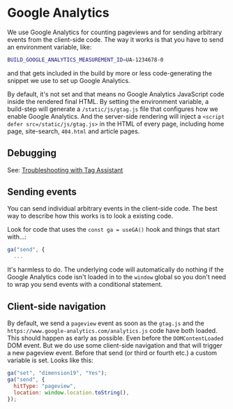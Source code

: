 # Google Analytics

We use Google Analytics for counting pageviews and for sending arbitrary events
from the client-side code. The way it works is that you have to send an
environment variable, like:

```bash
BUILD_GOOGLE_ANALYTICS_MEASUREMENT_ID=UA-1234678-0
```

and that gets included in the build by more or less code-generating the snippet
we use to set up Google Analytics.

By default, it's not set and that means no Google Analytics JavaScript code
inside the rendered final HTML. By setting the environment variable, a
build-step will generate a `/static/js/gtag.js` file that configures how we
enable Google Analytics. And the server-side rendering will inject a
`<script defer src=/static/js/gtag.js>` in the HTML of every page, including
home page, site-search, `404.html` and article pages.

## Debugging

See:
[Troubleshooting with Tag Assistant](https://support.google.com/tagassistant/answer/10039345)

## Sending events

You can send individual arbitrary events in the client-side code. The best way
to describe how this works is to look a existing code.

Look for code that uses the `const ga = useGA()` hook and things that start
with...:

```javascript
ga("send", {
  ...
```

It's harmless to do. The underlying code will automatically do nothing if the
Google Analytics code isn't loaded in to the `window` global so you don't need
to wrap you send events with a conditional statement.

## Client-side navigation

By default, we send a `pageview` event as soon as the `gtag.js` and the
`https://www.google-analytics.com/analytics.js` code have both loaded. This
should happen as early as possible. Even before the `DOMContentLoaded` DOM
event. But we do use some client-side navigation and that will trigger a new
pageview event. Before that send (or third or fourth etc.) a custom variable is
set. Looks like this:

```javascript
ga("set", "dimension19", "Yes");
ga("send", {
  hitType: "pageview",
  location: window.location.toString(),
});
```

